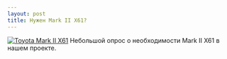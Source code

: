 ```yaml
---
layout: post
title: Нужен Mark II X61?
---
```


<a href="{{site.baseurl}}/images/news/2017-11-11/1.jpg" target="_blank">![Toyota Mark II X61]({{site.baseurl}}/images/news/2017-11-11/1.jpg)</a>
Небольшой опрос о необходимости Mark II X61 в нашем проекте.
<div class="vk-width-responsive">
<div id="vk_poll_x61"></div>
<script type="text/javascript">
VK.Widgets.Poll("vk_poll_x61", {}, "278576572_1875dd96fcc55ccb6b");
</script>
</div>